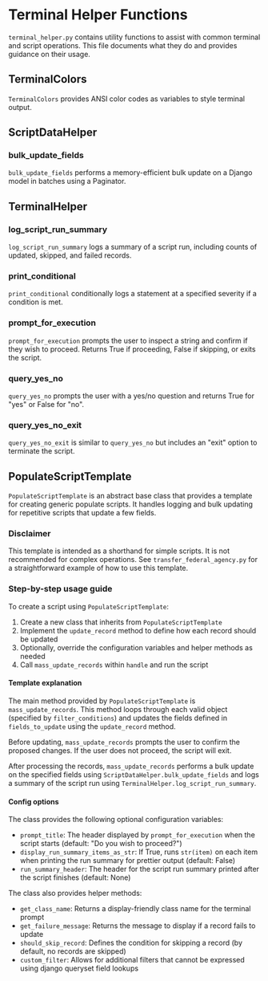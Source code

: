 # Terminal Helper Functions
`terminal_helper.py` contains utility functions to assist with common terminal and script operations. 
This file documents what they do and provides guidance on their usage.

## TerminalColors
`TerminalColors` provides ANSI color codes as variables to style terminal output.

## ScriptDataHelper
### bulk_update_fields

`bulk_update_fields` performs a memory-efficient bulk update on a Django model in batches using a Paginator.

## TerminalHelper
### log_script_run_summary

`log_script_run_summary` logs a summary of a script run, including counts of updated, skipped, and failed records.

### print_conditional 

`print_conditional` conditionally logs a statement at a specified severity if a condition is met.

### prompt_for_execution

`prompt_for_execution` prompts the user to inspect a string and confirm if they wish to proceed. Returns True if proceeding, False if skipping, or exits the script.

### query_yes_no

`query_yes_no` prompts the user with a yes/no question and returns True for "yes" or False for "no".

### query_yes_no_exit

`query_yes_no_exit` is similar to `query_yes_no` but includes an "exit" option to terminate the script.

## PopulateScriptTemplate

`PopulateScriptTemplate` is an abstract base class that provides a template for creating generic populate scripts. It handles logging and bulk updating for repetitive scripts that update a few fields. 

### **Disclaimer** 
This template is intended as a shorthand for simple scripts. It is not recommended for complex operations. See `transfer_federal_agency.py` for a straightforward example of how to use this template.

### Step-by-step usage guide
To create a script using `PopulateScriptTemplate`:
1. Create a new class that inherits from `PopulateScriptTemplate`
2. Implement the `update_record` method to define how each record should be updated
3. Optionally, override the configuration variables and helper methods as needed
4. Call `mass_update_records` within `handle` and run the script

#### Template explanation

The main method provided by `PopulateScriptTemplate` is `mass_update_records`. This method loops through each valid object (specified by `filter_conditions`) and updates the fields defined in `fields_to_update` using the `update_record` method.

Before updating, `mass_update_records` prompts the user to confirm the proposed changes. If the user does not proceed, the script will exit.

After processing the records, `mass_update_records` performs a bulk update on the specified fields using `ScriptDataHelper.bulk_update_fields` and logs a summary of the script run using `TerminalHelper.log_script_run_summary`.

#### Config options
The class provides the following optional configuration variables:
- `prompt_title`: The header displayed by `prompt_for_execution` when the script starts (default: "Do you wish to proceed?")
- `display_run_summary_items_as_str`: If True, runs `str(item)` on each item when printing the run summary for prettier output (default: False)
- `run_summary_header`: The header for the script run summary printed after the script finishes (default: None)

The class also provides helper methods:
- `get_class_name`: Returns a display-friendly class name for the terminal prompt
- `get_failure_message`: Returns the message to display if a record fails to update
- `should_skip_record`: Defines the condition for skipping a record (by default, no records are skipped)
- `custom_filter`: Allows for additional filters that cannot be expressed using django queryset field lookups